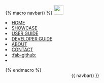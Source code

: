 {% macro navbar() %}
<navbar type="dark" placement="top" type="inverse">
  <a slot="brand" href="{{baseUrl}}/index.html" title="Home" class="navbar-brand"><img width="30px" src="{{baseUrl}}/favicon.ico"></img></a>
  <li><a href="{{baseUrl}}/index.html" class="nav-link">HOME</a></li>
  <li><a href="{{baseUrl}}/showcase.html" class="nav-link">SHOWCASE</a></li>
  <li><a href="{{baseUrl}}/ug/index.html" class="nav-link">USER GUIDE</a></li>
  <li><a href="{{baseUrl}}/dg/index.html" class="nav-link">DEVELOPER GUIDE</a></li>
  <li><a href="{{baseUrl}}/about.html" class="nav-link">ABOUT</a></li>
  <li><a href="{{baseUrl}}/contact.html" class="nav-link">CONTACT</a></li>
  <li><a href="https://github.com/RepoSense/reposense" target="_blank" class="nav-link"><md>:fab-github:</md></a></li>
  <li slot="right">
    <form class="navbar-form">
      <searchbar :data="searchData" placeholder="Search" :on-hit="searchCallback" menu-align-right></searchbar>
    </form>
  </li>
</navbar>
{% endmacro %}

<header>
{{ navbar() }}
</header>
